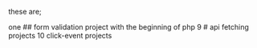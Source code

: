 these are;

one ## form validation project with the beginning of php
9 # api fetching projects 
10 click-event projects
